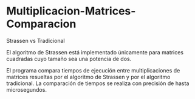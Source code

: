 # Multiplicacion-Matrices-Comparacion
Strassen vs Tradicional

El algoritmo de Strassen está implementado únicamente para matrices cuadradas cuyo tamaño sea una potencia de dos.

El programa compara tiempos de ejecución entre multiplicaciones de matrices resueltas por el algoritmo de Strassen y por el algoritmo tradicional.
La comparación de tiempos se realiza con precisión de hasta microsegundos.
